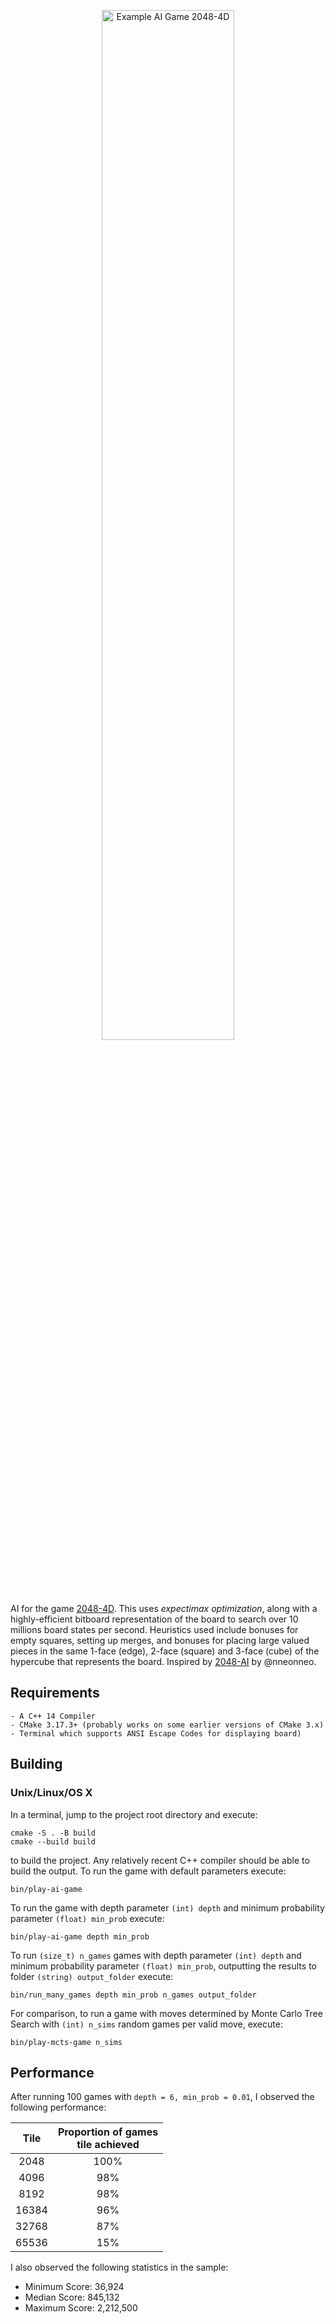 <p align="center">
<img src="https://i.gyazo.com/f123218f19715984fa59e1ae67471553.png" alt="Example AI Game 2048-4D" width="65%">
</p>

AI for the game [2048-4D](https://huonw.github.io/2048-4D/). This uses *expectimax optimization*, along with a highly-efficient bitboard representation of the board to search over 10 millions board states per second. Heuristics used include bonuses for empty squares, setting up merges, and bonuses for placing large valued pieces in the same 1-face (edge), 2-face (square) and 3-face (cube) of the hypercube that represents the board. Inspired by [2048-AI](https://github.com/nneonneo/2048-ai) by @nneonneo.

## Requirements

```
- A C++ 14 Compiler
- CMake 3.17.3+ (probably works on some earlier versions of CMake 3.x)
- Terminal which supports ANSI Escape Codes for displaying board)
```

## Building
### Unix/Linux/OS X

In a terminal, jump to the project root directory and execute:

```
cmake -S . -B build
cmake --build build
```

to build the project. Any relatively recent C++ compiler should be able to build the output. To run the game with default parameters execute:

```
bin/play-ai-game
```
To run the game with depth parameter `(int) depth` and minimum probability parameter `(float) min_prob` execute:

```
bin/play-ai-game depth min_prob
```
To run `(size_t) n_games` games with depth parameter `(int) depth` and minimum probability parameter `(float) min_prob`, outputting the results to folder `(string) output_folder` execute:

```
bin/run_many_games depth min_prob n_games output_folder
```
For comparison, to run a game with moves determined by Monte Carlo Tree Search with `(int) n_sims` random games per valid move, execute:

```
bin/play-mcts-game n_sims
```

## Performance

After running 100 games with `depth = 6, min_prob = 0.01`, I observed the following performance:

|Tile|Proportion of games <br /> tile achieved|
|:-:|:-:|
|2048|100%|
|4096|98%|
|8192|98%|
|16384|96%|
|32768|87%|
|65536|15%|

I also observed the following statistics in the sample:
- Minimum Score: 36,924
- Median Score: 845,132
- Maximum Score: 2,212,500
